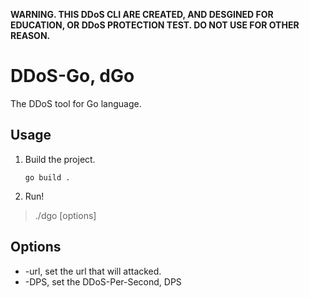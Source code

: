 **WARNING. THIS DDoS CLI ARE CREATED, AND DESGINED FOR EDUCATION, OR DDoS PROTECTION TEST. DO NOT USE FOR OTHER REASON.**

# DDoS-Go, dGo
The DDoS tool for Go language.

## Usage
1. Build the project.
   ```shell
   go build .
   ```
2. Run!
 >  ./dgo [options]

## Options
  - -url, set the url that will attacked.
  - -DPS, set the DDoS-Per-Second, DPS
